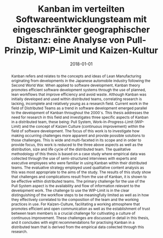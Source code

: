 ---
abstract: 'Kanban refers and relates to the concepts and ideas of Lean Manufacturing
  originating from developments in the Japanese automobile industry following the
  Second World War. When applied to software development, Kanban theory promotes efficient
  software development systems through the use of planned, lean workflows that improve
  efficiency and avoid waste. Although Kanban was initially developed and used within
  distributed teams, correlating research is lacking, incomplete and relatively young
  as a research field. Current work in the field of Distributed Teams as a trend in
  software development emerged parallel to the development of Kanban throughout the
  2000´s. This thesis addresses the need for research in this field and investigates
  three specific aspects of Kanban in a distributed team, these being: Pull System,
  Work-In-Progress-Limit (WIP-Limit) and the concept of Kaizen Culture (continuous
  improvement) within the field of software development. The focus of this work is
  to investigate how making occurring challenges more apparent and provide possible
  solutions to those challenges. This is wide and multi-faceted in its scope and in
  order to provide focus, this work is reduced to the three above aspects as well
  as the distribution, size and life cycle of the distributed team. The qualitative
  methodology of this thesis is based on a case study where empirical data was collected
  through the use of semi-structured interviews with experts and executive employees
  who were familiar in using Kanban within their distributed teams. The evaluative
  strategy employed used qualitative content analysis as this was most appropriate
  to the aims of the study. The results of this study show that challenges and complications
  result from the use of Kanban, it is shown to be effective within distributed teams.
  The primary challenge for the use of the Pull System aspect is the availability
  and flow of information relevant to the development work. The challenge to use the
  WIP-Limit is in the clear distinguishing of the workflow steps to be meaningfully
  limited as well as in how they effectively correlated to the composition of the
  team and the working practices in use. For Kaizen-Culture, facilitating a working
  atmosphere that promotes efficient and open communication as well as the establishment
  of trust between team members is a crucial challenge for cultivating a culture of
  continuous improvement. These challenges are discussed in detail in this thesis,
  and it concludes with eight recommendations for practising Kanban in a distributed
  team that is derived from the empirical data collected through this research.'
authors:
- Martin Ras
date: '2018-01-01'
featured: false
links:
- name: Publik
  url: https://publik.tuwien.ac.at/showentry.php?ID=277469&lang=2
publication_types:
- '7'
publishDate: '2018-01-01'
title: 'Kanban im verteilten Softwareentwicklungsteam mit eingeschränkter geographischer
  Distanz: eine Analyse von Pull-Prinzip, WIP-Limit und Kaizen-Kultur'
url_pdf: ''
---